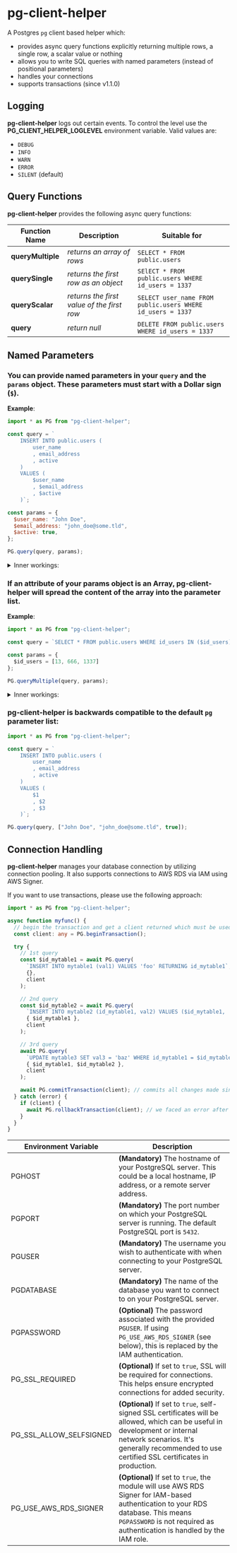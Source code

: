 # pg-client-helper

A Postgres `pg` client based helper which:

- provides async query functions explicitly returning multiple rows, a single row, a scalar value or nothing
- allows you to write SQL queries with named parameters (instead of positional parameters)
- handles your connections
- supports transactions (since v1.1.0)

## Logging

**pg-client-helper** logs out certain events. To control the level use the **PG_CLIENT_HELPER_LOGLEVEL** environment variable. Valid values are:

- `DEBUG`
- `INFO`
- `WARN`
- `ERROR`
- `SILENT` (default)

## Query Functions

**pg-client-helper** provides the following async query functions:

| Function Name     | Description                                | Suitable for                                               |
| ----------------- | ------------------------------------------ | ---------------------------------------------------------- |
| **queryMultiple** | _returns an array of rows_                 | `SELECT * FROM public.users`                               |
| **querySingle**   | _returns the first row as an object_       | `SElECT * FROM public.users WHERE id_users = 1337`         |
| **queryScalar**   | _returns the first value of the first row_ | `SELECT user_name FROM public.users WHERE id_users = 1337` |
| **query**         | _return null_                              | `DELETE FROM public.users WHERE id_users = 1337`           |

## Named Parameters

### You can provide named parameters in your `query` and the `params` object. These parameters must start with a Dollar sign (`$`).

**Example**:

```js
import * as PG from "pg-client-helper";

const query = `
    INSERT INTO public.users (
        user_name
        , email_address
        , active
    )
    VALUES (
        $user_name
        , $email_address
        , $active
    )`;

const params = {
  $user_name: "John Doe",
  $email_address: "john_doe@some.tld",
  $active: true,
};

PG.query(query, params);
```

<details><summary>Inner workings:</summary>

**pg-client-helper**

- takes your params object
- iterates through all properties sorted descending by the length of their names
- builds up the params array as expected by the `pg` client
- replaces all occurences of the property name with the index expected by the `pg` client

So ultimately the query run with `pg` will be:

```js
pg.query(
  `    INSERT INTO public.users (
        user_name
        , email_address
        , active
    )
    VALUES (
        $2
        , $1
        , $3
    )`,
  ["john_doe@some.tld", "John Doe", true]
);
```

</details>

### If an attribute of your params object is an **Array**, **pg-client-helper** will spread the content of the array into the parameter list.

**Example**:

```js
import * as PG from "pg-client-helper";

const query = `SELECT * FROM public.users WHERE id_users IN ($id_users)`;

const params = {
  $id_users = [13, 666, 1337]
};

PG.queryMultiple(query, params);
```

<details><summary>Inner workings:</summary>

**pg-client-helper** spreads the content of the $id_users array into the parameter list.

So ultimately the query run with `pg` will be:

```js
pg.query(
  `SELECT * FROM public.users WHERE id_users IN ($1, $2, $3)`,
  [13, 666, 1337]
);
```

</details>

### pg-client-helper is backwards compatible to the default `pg` parameter list:

```js
import * as PG from "pg-client-helper";

const query = `
    INSERT INTO public.users (
        user_name
        , email_address
        , active
    )
    VALUES (
        $1
        , $2
        , $3
    )`;

PG.query(query, ["John Doe", "john_doe@some.tld", true]);
```

## Connection Handling

**pg-client-helper** manages your database connection by utilizing connection pooling. It also supports connections to AWS RDS via IAM using AWS Signer.

If you want to use transactions, please use the following approach:

```ts
import * as PG from "pg-client-helper";

async function myfunc() {
  // begin the transaction and get a client returned which must be used for ALL subsequent queries
  const client: any = PG.beginTransaction();

  try {
    // 1st query
    const $id_mytable1 = await PG.query(
      `INSERT INTO mytable1 (val1) VALUES 'foo' RETURNING id_mytable1`,
      {},
      client
    );

    // 2nd query
    const $id_mytable2 = await PG.query(
      `INSERT INTO mytable2 (id_mytable1, val2) VALUES ($id_mytable1, 'bar')`,
      { $id_mytable1 },
      client
    );

    // 3rd query
    await PG.query(
      `UPDATE mytable3 SET val3 = 'baz' WHERE id_mytable1 = $id_mytable1 AND id_mytable2 = $id_mytable2`,
      { $id_mytable1, $id_mytable2 },
      client
    );

    await PG.commitTransaction(client); // commits all changes made since beginTransaction
  } catch (error) {
    if (client) {
      await PG.rollbackTransaction(client); // we faced an error after beginTransaction, roll back all changes since then
    }
  }
}
```

| Environment Variable    | Description                                                                                                                                                                                                                  |
| ----------------------- | ---------------------------------------------------------------------------------------------------------------------------------------------------------------------------------------------------------------------------- |
| PGHOST                  | **(Mandatory)** The hostname of your PostgreSQL server. This could be a local hostname, IP address, or a remote server address.                                                                                              |
| PGPORT                  | **(Mandatory)** The port number on which your PostgreSQL server is running. The default PostgreSQL port is `5432`.                                                                                                           |
| PGUSER                  | **(Mandatory)** The username you wish to authenticate with when connecting to your PostgreSQL server.                                                                                                                        |
| PGDATABASE              | **(Mandatory)** The name of the database you want to connect to on your PostgreSQL server.                                                                                                                                   |
| PGPASSWORD              | **(Optional)** The password associated with the provided `PGUSER`. If using `PG_USE_AWS_RDS_SIGNER` (see below), this is replaced by the IAM authentication.                                                                 |
| PG_SSL_REQUIRED         | **(Optional)** If set to `true`, SSL will be required for connections. This helps ensure encrypted connections for added security.                                                                                           |
| PG_SSL_ALLOW_SELFSIGNED | **(Optional)** If set to `true`, self-signed SSL certificates will be allowed, which can be useful in development or internal network scenarios. It's generally recommended to use certified SSL certificates in production. |
| PG_USE_AWS_RDS_SIGNER   | **(Optional)** If set to `true`, the module will use AWS RDS Signer for IAM-based authentication to your RDS database. This means `PGPASSWORD` is not required as authentication is handled by the IAM role.                 |
